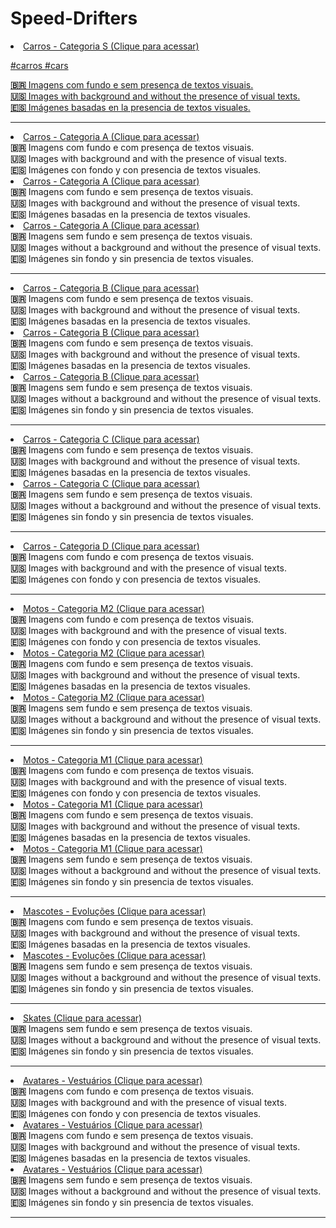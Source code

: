 # Speed-Drifters

<li><a href="https://github.com/K0dev/Speed-Drifters/tree/GCSM/Car%20S">Carros - Categoria S (Clique para acessar)
  <p> #carros #cars </p>

<b>🇧🇷</b> Imagens com fundo e sem presença de textos visuais. <br>
<b>🇺🇸</b> Images with background and without the presence of visual texts. <br>
<b>🇪🇸</b> Imágenes basadas en la presencia de textos visuales. <br>

<hr>

<li><a href="https://github.com/K0dev/Speed-Drifters/tree/GCSM/Car%20A%20-%201">Carros - Categoria A (Clique para acessar)</a></li>
<b>🇧🇷</b> Imagens com fundo e com presença de textos visuais. <br>
<b>🇺🇸</b> Images with background and with the presence of visual texts. <br>
<b>🇪🇸</b> Imágenes con fondo y con presencia de textos visuales. <br>

<li><a href="https://github.com/K0dev/Speed-Drifters/tree/GCSM/Car%20A%20-%202">Carros - Categoria A (Clique para acessar)</a></li>
<b>🇧🇷</b> Imagens com fundo e sem presença de textos visuais. <br>
<b>🇺🇸</b> Images with background and without the presence of visual texts. <br>
<b>🇪🇸</b> Imágenes basadas en la presencia de textos visuales. <br>

<li><a href="https://github.com/K0dev/Speed-Drifters/tree/GCSM/Car%20A%20-%203">Carros - Categoria A (Clique para acessar)</a></li>
<b>🇧🇷</b> Imagens sem fundo e sem presença de textos visuais. <br>
<b>🇺🇸</b> Images without a background and without the presence of visual texts. <br>
<b>🇪🇸</b> Imágenes sin fondo y sin presencia de textos visuales. <br>

<hr>

<li><a href="https://github.com/K0dev/Speed-Drifters/tree/GCSM/Car%20B%20-%201">Carros - Categoria B (Clique para acessar)</a></li>
<b>🇧🇷</b> Imagens com fundo e sem presença de textos visuais. <br>
<b>🇺🇸</b> Images with background and without the presence of visual texts. <br>
<b>🇪🇸</b> Imágenes basadas en la presencia de textos visuales. <br>

<li><a href="https://github.com/K0dev/Speed-Drifters/tree/GCSM/Car%20B%20-%202">Carros - Categoria B (Clique para acessar)</a></li>
<b>🇧🇷</b> Imagens com fundo e sem presença de textos visuais. <br>
<b>🇺🇸</b> Images with background and without the presence of visual texts. <br>
<b>🇪🇸</b> Imágenes basadas en la presencia de textos visuales. <br>

<li><a href="https://github.com/K0dev/Speed-Drifters/tree/GCSM/Car%20B%20-%203">Carros - Categoria B (Clique para acessar)</a></li>
<b>🇧🇷</b> Imagens sem fundo e sem presença de textos visuais. <br>
<b>🇺🇸</b> Images without a background and without the presence of visual texts. <br>
<b>🇪🇸</b> Imágenes sin fondo y sin presencia de textos visuales. <br>

<hr>

<li><a href="https://github.com/K0dev/Speed-Drifters/tree/GCSM/Car%20C%20-%201">Carros - Categoria C (Clique para acessar)</a></li>
<b>🇧🇷</b> Imagens com fundo e sem presença de textos visuais. <br>
<b>🇺🇸</b> Images with background and without the presence of visual texts. <br>
<b>🇪🇸</b> Imágenes basadas en la presencia de textos visuales. <br>

<li><a href="https://github.com/K0dev/Speed-Drifters/tree/GCSM/Car%20C%20-%202">Carros - Categoria C (Clique para acessar)</a></li>
<b>🇧🇷</b> Imagens sem fundo e sem presença de textos visuais. <br>
<b>🇺🇸</b> Images without a background and without the presence of visual texts. <br>
<b>🇪🇸</b> Imágenes sin fondo y sin presencia de textos visuales. <br>

<hr>

<li><a href="https://github.com/K0dev/Speed-Drifters/tree/GCSM/Car%20D%20-%201">Carros - Categoria D (Clique para acessar)</a></li>
<b>🇧🇷</b> Imagens com fundo e com presença de textos visuais. <br>
<b>🇺🇸</b> Images with background and with the presence of visual texts. <br>
<b>🇪🇸</b> Imágenes con fondo y con presencia de textos visuales. <br>

<hr>

<li><a href="https://github.com/K0dev/Speed-Drifters/tree/GCSM/M2%20-%201">Motos - Categoria M2 (Clique para acessar)</a></li>
<b>🇧🇷</b> Imagens com fundo e com presença de textos visuais. <br>
<b>🇺🇸</b> Images with background and with the presence of visual texts. <br>
<b>🇪🇸</b> Imágenes con fondo y con presencia de textos visuales. <br>

<li><a href="https://github.com/K0dev/Speed-Drifters/tree/GCSM/M2%20-%202">Motos - Categoria M2 (Clique para acessar)</a></li>
<b>🇧🇷</b> Imagens com fundo e sem presença de textos visuais. <br>
<b>🇺🇸</b> Images with background and without the presence of visual texts. <br>
<b>🇪🇸</b> Imágenes basadas en la presencia de textos visuales. <br>

<li><a href="https://github.com/K0dev/Speed-Drifters/tree/GCSM/M2%20-%203">Motos - Categoria M2 (Clique para acessar)</a></li>
<b>🇧🇷</b> Imagens sem fundo e sem presença de textos visuais. <br>
<b>🇺🇸</b> Images without a background and without the presence of visual texts. <br>
<b>🇪🇸</b> Imágenes sin fondo y sin presencia de textos visuales. <br>

<hr>

<li><a href="https://github.com/K0dev/Speed-Drifters/tree/GCSM/M1%20-%201">Motos - Categoria M1 (Clique para acessar)</a></li>
<b>🇧🇷</b> Imagens com fundo e com presença de textos visuais. <br>
<b>🇺🇸</b> Images with background and with the presence of visual texts. <br>
<b>🇪🇸</b> Imágenes con fondo y con presencia de textos visuales. <br>

<li><a href="https://github.com/K0dev/Speed-Drifters/tree/GCSM/M1%20-%202">Motos - Categoria M1 (Clique para acessar)</a></li>
<b>🇧🇷</b> Imagens com fundo e sem presença de textos visuais. <br>
<b>🇺🇸</b> Images with background and without the presence of visual texts. <br>
<b>🇪🇸</b> Imágenes basadas en la presencia de textos visuales. <br>

<li><a href="https://github.com/K0dev/Speed-Drifters/tree/GCSM/M1%20-%203">Motos - Categoria M1 (Clique para acessar)</a></li>
<b>🇧🇷</b> Imagens sem fundo e sem presença de textos visuais. <br>
<b>🇺🇸</b> Images without a background and without the presence of visual texts. <br>
<b>🇪🇸</b> Imágenes sin fondo y sin presencia de textos visuales. <br>

<hr>

<li><a href="https://github.com/K0dev/Speed-Drifters/tree/GCSM/Pet%20-%202">Mascotes - Evoluções (Clique para acessar)</a></li>
<b>🇧🇷</b> Imagens com fundo e sem presença de textos visuais. <br>
<b>🇺🇸</b> Images with background and without the presence of visual texts. <br>
<b>🇪🇸</b> Imágenes basadas en la presencia de textos visuales. <br>

<li><a href="https://github.com/K0dev/Speed-Drifters/tree/GCSM/Pet%20-%203">Mascotes - Evoluções (Clique para acessar)</a></li>
<b>🇧🇷</b> Imagens sem fundo e sem presença de textos visuais. <br>
<b>🇺🇸</b> Images without a background and without the presence of visual texts. <br>
<b>🇪🇸</b> Imágenes sin fondo y sin presencia de textos visuales. <br>
  
<hr>

<li><a href="https://github.com/K0dev/Speed-Drifters/tree/GCSM/Skate%20-%203">Skates (Clique para acessar)</a></li>
<b>🇧🇷</b> Imagens sem fundo e sem presença de textos visuais. <br>
<b>🇺🇸</b> Images without a background and without the presence of visual texts. <br>
<b>🇪🇸</b> Imágenes sin fondo y sin presencia de textos visuales. <br>

<hr>

<li><a href="https://github.com/K0dev/Speed-Drifters/tree/GCSM/Avatar%20-%201">Avatares - Vestuários (Clique para acessar)</a></li>
<b>🇧🇷</b> Imagens com fundo e com presença de textos visuais. <br>
<b>🇺🇸</b> Images with background and with the presence of visual texts. <br>
<b>🇪🇸</b> Imágenes con fondo y con presencia de textos visuales. <br>

<li><a href="https://github.com/K0dev/Speed-Drifters/tree/GCSM/Avatar%20-%202">Avatares - Vestuários (Clique para acessar)</a></li>
<b>🇧🇷</b> Imagens com fundo e sem presença de textos visuais. <br>
<b>🇺🇸</b> Images with background and without the presence of visual texts. <br>
<b>🇪🇸</b> Imágenes basadas en la presencia de textos visuales. <br>

<li><a href="https://github.com/K0dev/Speed-Drifters/tree/GCSM/Avatar%20-%203">Avatares - Vestuários (Clique para acessar)</a></li>
<b>🇧🇷</b> Imagens sem fundo e sem presença de textos visuais. <br>
<b>🇺🇸</b> Images without a background and without the presence of visual texts. <br>
<b>🇪🇸</b> Imágenes sin fondo y sin presencia de textos visuales. <br>

<hr>


